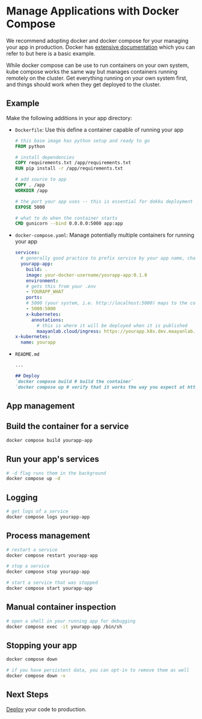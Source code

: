 # Manage Applications with Docker Compose

We recommend adopting docker and docker compose for your managing your app in production. Docker has [extensive documentation](https://docs.docker.com/) which you can refer to but here is a basic example.

While docker compose can be use to run containers on your own system, kube compose works the same way but manages containers running remotely on the cluster. Get everything running on your own system first, and things should work when they get deployed to the cluster.

## Example
Make the following additions in your app directory:

- `Dockerfile`: Use this define a container capable of running your app
  ```Dockerfile
  # this base image has python setup and ready to go
  FROM python

  # install dependencies
  COPY requirements.txt /app/requirements.txt
  RUN pip install -r /app/requirements.txt

  # add source to app
  COPY . /app
  WORKDIR /app

  # the port your app uses -- this is essential for dokku deployment
  EXPOSE 5000

  # what to do when the container starts
  CMD gunicorn --bind 0.0.0.0:5000 app:app
  ```
- `docker-compose.yaml`: Manage potentially multiple containers for running your app
  ```yaml
  services:
    # generally good practice to prefix service by your app name, change yourapp to your app's name
    yourapp-app:
      build: .
      image: your-docker-username/yourapp-app:0.1.0
      environment:
      # gets this from your .env
      - YOURAPP_WHAT
      ports:
      # 5000 (your system, i.e. http://localhost:5000) maps to the container's port 5000
      - 5000:5000
      x-kubernetes:
        annotations:
          # this is where it will be deployed when it is published
          maayanlab.cloud/ingress: https://yourapp.k8s.dev.maayanlab.cloud
  x-kubernetes:
    name: yourapp
  ```
- `README.md`
  ```md
  ...

  ## Deploy
  `docker compose build # build the container`
  `docker compose up # verify that it works the way you expect at http://localhost:5000`
  ```

## App management

## Build the container for a service

```bash
docker compose build yourapp-app
```

## Run your app's services

```bash
# -d flag runs them in the background
docker compose up -d
```

## Logging

```bash
# get logs of a service
docker compose logs yourapp-app
```

## Process management

```bash
# restart a service
docker compose restart yourapp-app

# stop a service
docker compose stop yourapp-app

# start a service that was stopped
docker compose start yourapp-app
```

## Manual container inspection

```bash
# open a shell in your running app for debugging
docker compose exec -it yourapp-app /bin/sh
```

## Stopping your app

```bash
docker compose down

# if you have persistent data, you can opt-in to remove them as well
docker compose down -v
```

## Next Steps

[Deploy](./53-deploy.md) your code to production.
